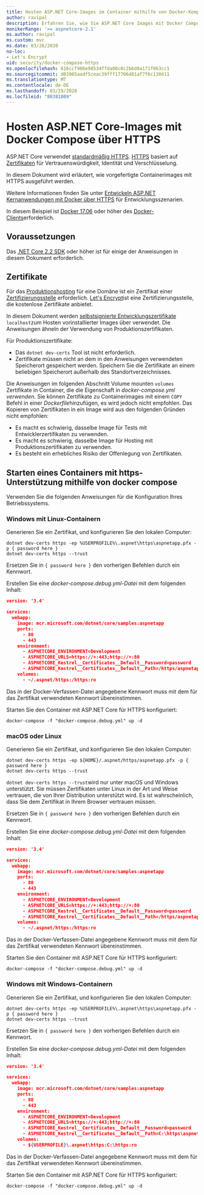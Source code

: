 ```yaml
---
title: Hosten ASP.NET Core-Images im Container mithilfe von Docker-Komponieren mit HTTPS
author: ravipal
description: Erfahren Sie, wie Sie ASP.NET Core Images mit Docker Compose über HTTPS hosten
monikerRange: '>= aspnetcore-2.1'
ms.author: ravipal
ms.custom: mvc
ms.date: 03/28/2020
no-loc:
- Let's Encrypt
uid: security/docker-compose-https
ms.openlocfilehash: 616ccf906e98534ffda08c0c2b6d0a171f063cc1
ms.sourcegitcommit: d03905aadf5ceac39fff17706481af7f6c130411
ms.translationtype: MT
ms.contentlocale: de-DE
ms.lasthandoff: 03/29/2020
ms.locfileid: "80381809"
---
```

# <a name="hosting-aspnet-core-images-with-docker-compose-over-https"></a>Hosten ASP.NET Core-Images mit Docker Compose über HTTPS


ASP.NET Core verwendet [standardmäßig HTTPS](/aspnet/core/security/enforcing-ssl). [HTTPS](https://en.wikipedia.org/wiki/HTTPS) basiert auf [Zertifikaten](https://en.wikipedia.org/wiki/Public_key_certificate) für Vertrauenswürdigkeit, Identität und Verschlüsselung.

In diesem Dokument wird erläutert, wie vorgefertigte Containerimages mit HTTPS ausgeführt werden.

Weitere Informationen finden Sie unter [Entwickeln ASP.NET Kernanwendungen mit Docker über HTTPS](https://github.com/dotnet/dotnet-docker/blob/master/samples/run-aspnetcore-https-development.md) für Entwicklungsszenarien.

In diesem Beispiel ist [Docker 17.06](https://docs.docker.com/release-notes/docker-ce) oder höher des [Docker-Clients](https://www.docker.com/products/docker)erforderlich.

## <a name="prerequisites"></a>Voraussetzungen

Das [.NET Core 2.2 SDK](https://dotnet.microsoft.com/download) oder höher ist für einige der Anweisungen in diesem Dokument erforderlich.

## <a name="certificates"></a>Zertifikate

Für das [Produktionshosting](https://blogs.msdn.microsoft.com/webdev/2017/11/29/configuring-https-in-asp-net-core-across-different-platforms/) für eine Domäne ist ein Zertifikat einer [Zertifizierungsstelle](https://wikipedia.org/wiki/Certificate_authority) erforderlich. [Let's Encrypt](https://letsencrypt.org/)ist eine Zertifizierungsstelle, die kostenlose Zertifikate anbietet.

In diesem Dokument werden [selbstsignierte Entwicklungszertifikate](https://wikipedia.org/wiki/Self-signed_certificate) `localhost`zum Hosten vorinstallierter Images über verwendet. Die Anweisungen ähneln der Verwendung von Produktionszertifikaten.

Für Produktionszertifikate:

* Das `dotnet dev-certs` Tool ist nicht erforderlich.
* Zertifikate müssen nicht an dem in den Anweisungen verwendeten Speicherort gespeichert werden. Speichern Sie die Zertifikate an einem beliebigen Speicherort außerhalb des Standortverzeichnisses.

Die Anweisungen im folgenden Abschnitt Volume mounten `volumes` Zertifikate in Container, die die Eigenschaft in *docker-compose.yml verwenden.* Sie können Zertifikate zu Containerimages mit einem `COPY` Befehl in einer *Dockerfile*hinzufügen, es wird jedoch nicht empfohlen. Das Kopieren von Zertifikaten in ein Image wird aus den folgenden Gründen nicht empfohlen:

* Es macht es schwierig, dasselbe Image für Tests mit Entwicklerzertifikaten zu verwenden.
* Es macht es schwierig, dasselbe Image für Hosting mit Produktionszertifikaten zu verwenden.
* Es besteht ein erhebliches Risiko der Offenlegung von Zertifikaten.

## <a name="starting-a-container-with-https-support-using-docker-compose"></a>Starten eines Containers mit https-Unterstützung mithilfe von docker compose

Verwenden Sie die folgenden Anweisungen für die Konfiguration Ihres Betriebssystems.

### <a name="windows-using-linux-containers"></a>Windows mit Linux-Containern

Generieren Sie ein Zertifikat, und konfigurieren Sie den lokalen Computer:

```dotnetcli
dotnet dev-certs https -ep %USERPROFILE%\.aspnet\https\aspnetapp.pfx -p { password here }
dotnet dev-certs https --trust
```

Ersetzen Sie in `{ password here }` den vorherigen Befehlen durch ein Kennwort.

Erstellen Sie eine _docker-compose.debug.yml-Datei_ mit dem folgenden Inhalt:

```json
version: '3.4'

services:
  webapp:
    image: mcr.microsoft.com/dotnet/core/samples:aspnetapp
    ports:
      - 80
      - 443
    environment:
      - ASPNETCORE_ENVIRONMENT=Development
      - ASPNETCORE_URLS=https://+:443;http://+:80
      - ASPNETCORE_Kestrel__Certificates__Default__Password=password
      - ASPNETCORE_Kestrel__Certificates__Default__Path=/https/aspnetapp.pfx
    volumes:
      - ~/.aspnet/https:/https:ro
```
Das in der Docker-Verfassen-Datei angegebene Kennwort muss mit dem für das Zertifikat verwendeten Kennwort übereinstimmen.

Starten Sie den Container mit ASP.NET Core für HTTPS konfiguriert:

```console
docker-compose -f "docker-compose.debug.yml" up -d
```

### <a name="macos-or-linux"></a>macOS oder Linux

Generieren Sie ein Zertifikat, und konfigurieren Sie den lokalen Computer:

```dotnetcli
dotnet dev-certs https -ep ${HOME}/.aspnet/https/aspnetapp.pfx -p { password here }
dotnet dev-certs https --trust
```

`dotnet dev-certs https --trust`wird nur unter macOS und Windows unterstützt. Sie müssen Zertifikaten unter Linux in der Art und Weise vertrauen, die von Ihrer Distribution unterstützt wird. Es ist wahrscheinlich, dass Sie dem Zertifikat in Ihrem Browser vertrauen müssen.

Ersetzen Sie in `{ password here }` den vorherigen Befehlen durch ein Kennwort.

Erstellen Sie eine _docker-compose.debug.yml-Datei_ mit dem folgenden Inhalt:

```json
version: '3.4'

services:
  webapp:
    image: mcr.microsoft.com/dotnet/core/samples:aspnetapp
    ports:
      - 80
      - 443
    environment:
      - ASPNETCORE_ENVIRONMENT=Development
      - ASPNETCORE_URLS=https://+:443;http://+:80
      - ASPNETCORE_Kestrel__Certificates__Default__Password=password
      - ASPNETCORE_Kestrel__Certificates__Default__Path=/https/aspnetapp.pfx
    volumes:
      - ~/.aspnet/https:/https:ro
```
Das in der Docker-Verfassen-Datei angegebene Kennwort muss mit dem für das Zertifikat verwendeten Kennwort übereinstimmen.

Starten Sie den Container mit ASP.NET Core für HTTPS konfiguriert:

```console
docker-compose -f "docker-compose.debug.yml" up -d
```

### <a name="windows-using-windows-containers"></a>Windows mit Windows-Containern

Generieren Sie ein Zertifikat, und konfigurieren Sie den lokalen Computer:

```dotnetcli
dotnet dev-certs https -ep %USERPROFILE%\.aspnet\https\aspnetapp.pfx -p { password here }
dotnet dev-certs https --trust
```

Ersetzen Sie in `{ password here }` den vorherigen Befehlen durch ein Kennwort.

Erstellen Sie eine _docker-compose.debug.yml-Datei_ mit dem folgenden Inhalt:

```json
version: '3.4'

services:
  webapp:
    image: mcr.microsoft.com/dotnet/core/samples:aspnetapp
    ports:
      - 80
      - 443
    environment:
      - ASPNETCORE_ENVIRONMENT=Development
      - ASPNETCORE_URLS=https://+:443;http://+:80
      - ASPNETCORE_Kestrel__Certificates__Default__Password=password
      - ASPNETCORE_Kestrel__Certificates__Default__Path=C:\https\aspnetapp.pfx
    volumes:
      - ${USERPROFILE}\.aspnet\https:C:\https:ro
```
Das in der Docker-Verfassen-Datei angegebene Kennwort muss mit dem für das Zertifikat verwendeten Kennwort übereinstimmen.

Starten Sie den Container mit ASP.NET Core für HTTPS konfiguriert:

```console
docker-compose -f "docker-compose.debug.yml" up -d
```
